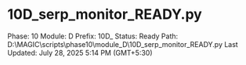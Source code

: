 # 10D_serp_monitor_READY.py

Phase: 10
Module: D
Prefix: 10D_
Status: Ready
Path: D:\MAGIC\scripts\phase10\module_D\10D_serp_monitor_READY.py
Last Updated: July 28, 2025 5:14 PM (GMT+5:30)
